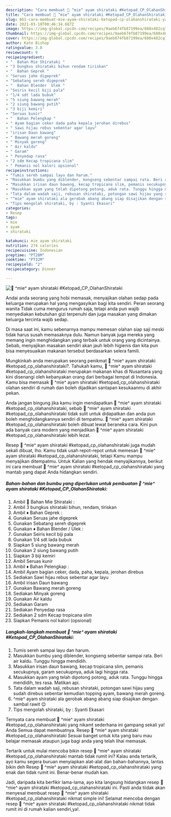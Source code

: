 ```yaml
---
description: "Cara membuat 🍲 ^mie^ ayam shirataki #Ketopad_CP_OlahanShirataki yang sedap Untuk Jualan"
title: "Cara membuat 🍲 ^mie^ ayam shirataki #Ketopad_CP_OlahanShirataki yang sedap Untuk Jualan"
slug: 861-cara-membuat-mie-ayam-shirataki-ketopad-cp-olahanshirataki-yang-sedap-untuk-jualan
date: 2021-03-18T00:46:34.687Z
image: https://img-global.cpcdn.com/recipes/9aeb674fb87199ea/680x482cq70/🍲-mie-ayam-shirataki-ketopad_cp_olahanshirataki-foto-resep-utama.jpg
thumbnail: https://img-global.cpcdn.com/recipes/9aeb674fb87199ea/680x482cq70/🍲-mie-ayam-shirataki-ketopad_cp_olahanshirataki-foto-resep-utama.jpg
cover: https://img-global.cpcdn.com/recipes/9aeb674fb87199ea/680x482cq70/🍲-mie-ayam-shirataki-ketopad_cp_olahanshirataki-foto-resep-utama.jpg
author: Kate Bishop
ratingvalue: 3.8
reviewcount: 9
recipeingredient:
- "  Bahan Mie Shirataki "
- "3 bungkus shirataki bihun rendam tiriskan"
- "  Bahan Geprek "
- "Seruas jahe digeprek"
- "Sebatang sereh digeprek"
- "  Bahan Blender  Ulek "
- "Seiris kecil biji pala"
- "1/4 sdt lada bubuk"
- "5 siung bawang merah"
- "2 siung bawang putih"
- "3 biji kemiri"
- "Seruas kunir"
- "  Bahan Pelengkap "
- " Ayam bagian ceker dada paha kepala jerohan direbus"
- " Sawi hijau rebus sebentar agar layu"
- "irisan Daun bawang"
- " Bawang merah goreng"
- " Minyak goreng"
- " Air kaldu"
- " Garam"
- " Penyedap rasa"
- "2 sdm Kecap tropicana slim"
- " Pemanis nol kalori opsional"
recipeinstructions:
- "Tumis sereh sampai layu dan harum."
- "Masukkan bumbu yang diblender, kongseng sebentar sampai rata. Beri air kaldu. Tunggu hingga mendidih."
- "Masukkan irisan daun bawang, kecap tropicana slim, pemanis secukupnya, garam secukupnya, aduk lagi hingga rata."
- "Masukkan ayam yang telah dipotong potong, aduk rata. Tunggu hingga mendidih, tes rasa. Matikan api."
- "Tata dalam wadah saji, rebusan shirataki, potongan sawi hijau yang sudah direbus sebentar kemudian topping ayam, bawang merah goreng."
- "^mie^ ayam shirataki ala gerobak abang abang siap disajikan dengan sambal rawit 😉"
- "Tips mengolah shirataki, by : Syanti Ekasari"
categories:
- Resep
tags:
- mie
- ayam
- shirataki

katakunci: mie ayam shirataki 
nutrition: 274 calories
recipecuisine: Indonesian
preptime: "PT28M"
cooktime: "PT32M"
recipeyield: "2"
recipecategory: Dinner

---
```



![🍲 ^mie^ ayam shirataki #Ketopad_CP_OlahanShirataki](https://img-global.cpcdn.com/recipes/9aeb674fb87199ea/680x482cq70/🍲-mie-ayam-shirataki-ketopad_cp_olahanshirataki-foto-resep-utama.jpg)

Andai anda seorang yang hobi memasak, menyajikan olahan sedap pada keluarga merupakan hal yang mengasyikan bagi kita sendiri. Peran seorang  wanita Tidak cuma mengurus rumah saja, tetapi anda pun wajib menyediakan kebutuhan gizi terpenuhi dan juga masakan yang dimakan keluarga tercinta wajib sedap.

Di masa  saat ini, kamu sebenarnya mampu memesan olahan siap saji meski tidak harus susah memasaknya dulu. Namun banyak juga mereka yang memang ingin menghidangkan yang terbaik untuk orang yang dicintainya. Sebab, menyajikan masakan sendiri akan jauh lebih higienis dan kita pun bisa menyesuaikan makanan tersebut berdasarkan selera famili. 



Mungkinkah anda merupakan seorang penikmat 🍲 ^mie^ ayam shirataki #ketopad_cp_olahanshirataki?. Tahukah kamu, 🍲 ^mie^ ayam shirataki #ketopad_cp_olahanshirataki merupakan makanan khas di Nusantara yang kini disenangi oleh kebanyakan orang dari berbagai tempat di Indonesia. Kamu bisa memasak 🍲 ^mie^ ayam shirataki #ketopad_cp_olahanshirataki olahan sendiri di rumah dan boleh dijadikan santapan kesukaanmu di akhir pekan.

Anda jangan bingung jika kamu ingin mendapatkan 🍲 ^mie^ ayam shirataki #ketopad_cp_olahanshirataki, sebab 🍲 ^mie^ ayam shirataki #ketopad_cp_olahanshirataki tidak sulit untuk didapatkan dan anda pun boleh menghidangkannya sendiri di tempatmu. 🍲 ^mie^ ayam shirataki #ketopad_cp_olahanshirataki boleh dibuat lewat beraneka cara. Kini pun ada banyak cara modern yang menjadikan 🍲 ^mie^ ayam shirataki #ketopad_cp_olahanshirataki lebih lezat.

Resep 🍲 ^mie^ ayam shirataki #ketopad_cp_olahanshirataki juga mudah sekali dibuat, lho. Kamu tidak usah repot-repot untuk memesan 🍲 ^mie^ ayam shirataki #ketopad_cp_olahanshirataki, tetapi Kamu mampu menyajikan ditempatmu. Untuk Kalian yang hendak menyajikannya, berikut ini cara membuat 🍲 ^mie^ ayam shirataki #ketopad_cp_olahanshirataki yang mantab yang dapat Anda hidangkan sendiri.

<!--inarticleads1-->

##### Bahan-bahan dan bumbu yang diperlukan untuk pembuatan 🍲 ^mie^ ayam shirataki #Ketopad_CP_OlahanShirataki:

1. Ambil  🍲 Bahan Mie Shirataki :
1. Ambil 3 bungkus shirataki bihun, rendam, tiriskan
1. Ambil  ♦️ Bahan Geprek :
1. Gunakan Seruas jahe digeprek
1. Gunakan Sebatang sereh digeprek
1. Gunakan  ♦️ Bahan Blender / Ulek :
1. Gunakan Seiris kecil biji pala
1. Gunakan 1/4 sdt lada bubuk
1. Siapkan 5 siung bawang merah
1. Gunakan 2 siung bawang putih
1. Siapkan 3 biji kemiri
1. Ambil Seruas kunir
1. Ambil  ♦️ Bahan Pelengkap :
1. Ambil  Ayam bagian ceker, dada, paha, kepala, jerohan direbus
1. Sediakan  Sawi hijau rebus sebentar agar layu
1. Ambil irisan Daun bawang
1. Gunakan  Bawang merah goreng
1. Sediakan  Minyak goreng
1. Gunakan  Air kaldu
1. Sediakan  Garam
1. Sediakan  Penyedap rasa
1. Sediakan 2 sdm Kecap tropicana slim
1. Siapkan  Pemanis nol kalori (opsional)




<!--inarticleads2-->

##### Langkah-langkah membuat 🍲 ^mie^ ayam shirataki #Ketopad_CP_OlahanShirataki:

1. Tumis sereh sampai layu dan harum.
1. Masukkan bumbu yang diblender, kongseng sebentar sampai rata. Beri air kaldu. Tunggu hingga mendidih.
1. Masukkan irisan daun bawang, kecap tropicana slim, pemanis secukupnya, garam secukupnya, aduk lagi hingga rata.
1. Masukkan ayam yang telah dipotong potong, aduk rata. Tunggu hingga mendidih, tes rasa. Matikan api.
1. Tata dalam wadah saji, rebusan shirataki, potongan sawi hijau yang sudah direbus sebentar kemudian topping ayam, bawang merah goreng.
1. ^mie^ ayam shirataki ala gerobak abang abang siap disajikan dengan sambal rawit 😉
1. Tips mengolah shirataki, by : Syanti Ekasari




Ternyata cara membuat 🍲 ^mie^ ayam shirataki #ketopad_cp_olahanshirataki yang nikamt sederhana ini gampang sekali ya! Anda Semua dapat membuatnya. Resep 🍲 ^mie^ ayam shirataki #ketopad_cp_olahanshirataki Sesuai banget untuk kita yang baru mau belajar memasak ataupun juga bagi anda yang telah lihai memasak.

Tertarik untuk mulai mencoba bikin resep 🍲 ^mie^ ayam shirataki #ketopad_cp_olahanshirataki mantab tidak rumit ini? Kalau anda tertarik, ayo kamu segera buruan menyiapkan alat-alat dan bahan-bahannya, lantas bikin deh Resep 🍲 ^mie^ ayam shirataki #ketopad_cp_olahanshirataki yang enak dan tidak rumit ini. Benar-benar mudah kan. 

Jadi, daripada kita berfikir lama-lama, ayo kita langsung hidangkan resep 🍲 ^mie^ ayam shirataki #ketopad_cp_olahanshirataki ini. Pasti anda tiidak akan menyesal membuat resep 🍲 ^mie^ ayam shirataki #ketopad_cp_olahanshirataki nikmat simple ini! Selamat mencoba dengan resep 🍲 ^mie^ ayam shirataki #ketopad_cp_olahanshirataki nikmat tidak rumit ini di rumah kalian sendiri,ya!.


